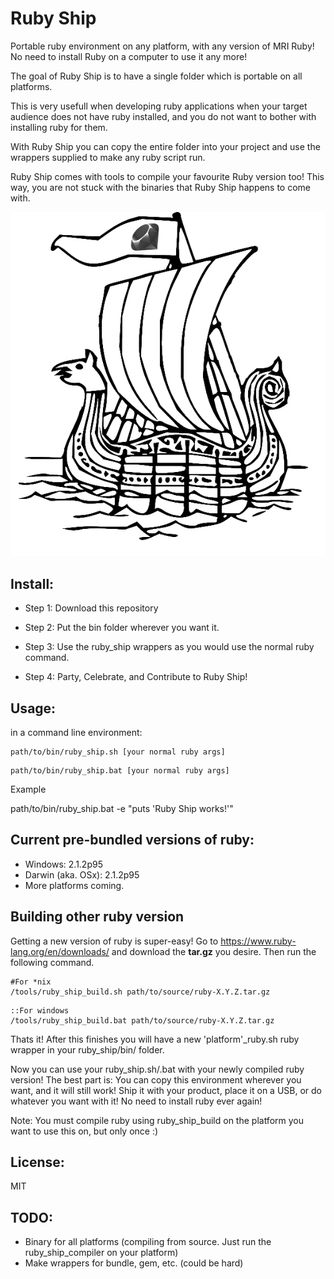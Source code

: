 Ruby Ship
=========

Portable ruby environment on any platform, with any version of MRI Ruby! No need to install Ruby on a computer to use it any more! 

The goal of Ruby Ship is to have a single folder which is portable on all platforms. 

This is very usefull when developing ruby applications when your target audience does not have ruby installed, and you do not want to bother with installing ruby for them.

With Ruby Ship you can copy the entire folder into your project and use the wrappers supplied to make any ruby script run.

Ruby Ship comes with tools to compile your favourite Ruby version too! This way, you are not stuck with the binaries that Ruby Ship happens to come with. 

![Ruby Ship](/image/ruby_ship.png?raw=true)


## Install:

- Step 1: Download this repository

- Step 2: Put the bin folder wherever you want it.

- Step 3: Use the ruby_ship wrappers as you would use the normal ruby command.

- Step 4: Party, Celebrate, and Contribute to Ruby Ship!


## Usage:

in a command line environment:
```
path/to/bin/ruby_ship.sh [your normal ruby args]
```
```
path/to/bin/ruby_ship.bat [your normal ruby args]
```

Example

path/to/bin/ruby_ship.bat -e "puts 'Ruby Ship works!'"



## Current pre-bundled versions of ruby:

- Windows: 2.1.2p95
- Darwin (aka. OSx): 2.1.2p95
- More platforms coming. 

## Building other ruby version

Getting a new version of ruby is super-easy! Go to https://www.ruby-lang.org/en/downloads/ and download the **tar.gz** you desire. Then run the following command. 

```
#For *nix
/tools/ruby_ship_build.sh path/to/source/ruby-X.Y.Z.tar.gz
```
```
::For windows
/tools/ruby_ship_build.bat path/to/source/ruby-X.Y.Z.tar.gz
```

Thats it! After this finishes you will have a new 'platform'\_ruby.sh ruby wrapper in your ruby\_ship/bin/ folder.

Now you can use your ruby_ship.sh/.bat with your newly compiled ruby version! The best part is: You can copy this environment wherever you want, and it will still work! Ship it with your product, place it on a USB, or do whatever you want with it! No need to install ruby ever again!

Note: You must compile ruby using ruby\_ship\_build on the platform you want to use this on, but only once :)

## License:

MIT

## TODO:

- Binary for all platforms (compiling from source. Just run the ruby\_ship\_compiler on your platform)
- Make wrappers for bundle, gem, etc. (could be hard)
